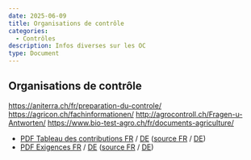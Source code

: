 ```yaml
---
date: 2025-06-09
title: Organisations de contrôle
categories:
  - Contrôles
description: Infos diverses sur les OC
type: Document
---
```


<h2 id="OC">Organisations de contrôle</h2>

https://aniterra.ch/fr/preparation-du-controle/
https://agricon.ch/fachinformationen/
http://agrocontroll.ch/Fragen-u-Antworten/
https://www.bio-test-agro.ch/fr/documents-agriculture/

<ul>
  <li>
    <a href="../../fichiers/contrib_SPB_2025_FR.pdf" target="_blank">PDF Tableau des contributions FR</a> / 
    <a href="../../fichiers/contrib_SPB_2025_DE.pdf" target="_blank">DE</a> 
    (<a href="https://www.agrinatur.ch/fr/spb" target="_blank">source FR</a> / 
    <a href="https://www.agrinatur.ch/bff" target="_blank"> DE</a>)
  </li>
  <li>
    <a href="../../fichiers/exigences_SPB_2025_FR.pdf" target="_blank">PDF Exigences FR</a> / 
    <a href="../../fichiers/exigences_SPB_2025_DE.pdf" target="_blank">DE</a> 
    (<a href="https://www.agrinatur.ch/fr/spb" target="_blank">source FR</a> / 
    <a href="https://www.agrinatur.ch/bff" target="_blank"> DE</a>)
  </li>
</ul>
